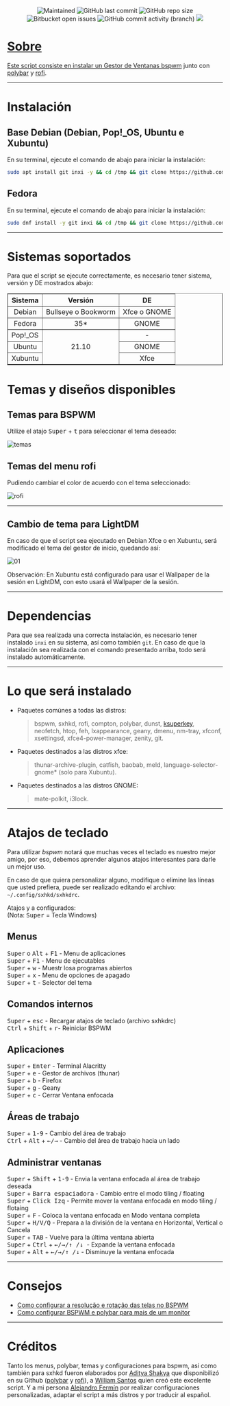 <p align="center">
 
[//]: <> (site para ícones: https://shields.io/ )
 
<img alt="Maintained" src="https://img.shields.io/badge/Maintained%3F-Yes-green">
<img alt="GitHub last commit" src="https://img.shields.io/github/last-commit/lostalejandro/bspwm">
<img alt="GitHub repo size" src="https://img.shields.io/github/repo-size/lostalejandro/bspwm">
<img alt="Bitbucket open issues" src="https://img.shields.io/bitbucket/issues/lostalejandro/bspwm">
<img alt="GitHub commit activity (branch)" src="https://img.shields.io/github/commit-activity/y/lostalejandro/bspwm">
<a href="#"><img src="https://badges.pufler.dev/visits/lostalejandro/bspwm">

# Sobre

Este script consiste en instalar un Gestor de Ventanas   [bspwm](https://github.com/baskerville/bspwm) junto con [polybar](https://github.com/polybar/polybar) y [rofi](https://github.com/davatorium/rofi).

<hr>

# Instalación

## Base Debian (Debian, Pop!_OS, Ubuntu e Xubuntu)
En su terminal, ejecute el comando de abajo para iniciar la instalación:
```bash
sudo apt install git inxi -y && cd /tmp && git clone https://github.com/lostalejandro/bspwm && chmod 755 bspwm/* -R && cd bspwm/ && ./instalar.sh
```
 
## Fedora
En su terminal, ejecute el comando de abajo para iniciar la instalación:
```bash
sudo dnf install -y git inxi && cd /tmp && git clone https://github.com/lostalejandro/bspwm && chmod 755 bspwm/* -R && cd bspwm/ && ./instalar.sh
```

<hr>

# Sistemas soportados
Para que el script se ejecute correctamente, es necesario tener sistema, versión y DE mostrados abajo:

<table align=center border="1">
    <tr>
        <th>Sistema</td>
        <th>Versión</td>
        <th>DE</td>
    </tr>
    <tr>
        <td align="center"valign="center">Debian</td>
        <td align="center"valign="center">Bullseye o Bookworm</td>
        <td align="center"valign="center">Xfce o GNOME</td>
    </tr>
    <tr>
        <td align="center"valign="center">Fedora</td>
        <td align="center"valign="center">35*</td>
        <td align="center"valign="center">GNOME</td>
    </tr>
    <tr>
        <td>Pop!_OS</td>
        <td rowspan="3" align="center"valign="center">21.10</td>
        <td align="center"valign="center">-</td>
       </tr>
     <tr>
        <td align="center"valign="center">Ubuntu</td>
        <td align="center"valign="center">GNOME</td>
    </tr>
     <tr>
        <td align="center"valign="center">Xubuntu</td>
        <td align="center"valign="center">Xfce</td>
    </tr>
</table>

# Temas y diseños disponibles

## Temas para BSPWM
Utilize el atajo <kbd>Super</kbd> + <kbd>t</kbd> para seleccionar el tema deseado:<br>

![temas](https://user-images.githubusercontent.com/84329097/141335499-8e8b4683-a1d0-4727-9c66-58f3e452f491.gif)

##

## Temas del menu rofi
 
Pudiendo cambiar el color de acuerdo con el tema seleccionado:

![rofi](https://user-images.githubusercontent.com/84329097/141335969-4cc5440c-342c-431b-bd89-693efd947a4a.gif)

<hr>

## Cambio de tema para LightDM

En caso de que el script sea ejecutado en Debian Xfce o en Xubuntu, será modificado el tema del gestor de inicio, quedando así:

![01](https://user-images.githubusercontent.com/84329097/141336377-58b7b39c-62a2-430d-aad8-c7388b7ae75d.png)

Observación: En Xubuntu está configurado para usar el Wallpaper de la sesión en LightDM, con esto usará el Wallpaper de la sesión.

<hr>

# Dependencias

Para que sea realizada una correcta instalación, es necesario tener instalado `inxi` en su sistema, así como también `git`. En caso de que la instalación sea realizada con el comando presentado arriba, todo será instalado automáticamente.

<hr>

# Lo que será instalado
* Paquetes comúnes a todas las distros:

   > bspwm, sxhkd, rofi, compton, polybar, dunst, [ksuperkey](https://github.com/hanschen/ksuperkey), neofetch, htop, feh, lxappearance, geany, dmenu, nm-tray, xfconf, xsettingsd, xfce4-power-manager, zenity, git.

* Paquetes destinados a las distros xfce:

   > thunar-archive-plugin, catfish, baobab, meld, language-selector-gnome* (solo para Xubuntu).

* Paquetes destinados a las distros GNOME:

   > mate-polkit, i3lock.

<hr>

# Atajos de teclado </h2>
Para utilizar *bspwm* notará que muchas veces el teclado es nuestro mejor amigo, por eso, debemos aprender algunos atajos interesantes para darle un mejor uso.

En caso de que quiera personalizar alguno, modifique o elimine las líneas que usted prefiera, puede ser realizado editando el archivo: `~/.config/sxhkd/sxhkdrc`.

Atajos y a configurados:
<br>(Nota: <kbd> Super</kbd> = Tecla Windows)

## Menus
<kbd>Super</kbd> o <kbd>Alt</kbd> + <kbd>F1</kbd> - Menu de aplicaciones <br>
<kbd>Super</kbd> + <kbd>F1</kbd> - Menu de ejecutables <br>
<kbd>Super</kbd> + <kbd>w</kbd> - Muestr losa programas abiertos <br>
<kbd>Super</kbd> + <kbd>x</kbd> - Menu de opciones de apagado <br>
<kbd>Super</kbd> + <kbd>t</kbd> - Selector del tema <br>

## Comandos internos
<kbd>Super</kbd> + <kbd>esc</kbd> - Recargar atajos de teclado (archivo sxhkdrc)<br>
<kbd>Ctrl</kbd> + <kbd>Shift</kbd> + <kbd>r</kbd>- Reiniciar BSPWM<br>

## Aplicaciones
<kbd>Super</kbd> + <kbd>Enter</kbd> - Terminal Alacritty <br>
<kbd>Super</kbd> + <kbd>e</kbd> - Gestor de archivos (thunar)<br>
<kbd>Super</kbd> + <kbd>b</kbd> - Firefox<br>
<kbd>Super</kbd> + <kbd>g</kbd> - Geany<br>
<kbd>Super</kbd> + <kbd>c</kbd> - Cerrar Ventana enfocada <br>

## Áreas de trabajo
<kbd>Super</kbd> + <kbd>1-9</kbd> - Cambio del área de trabajo <br>
<kbd>Ctrl</kbd> + <kbd>Alt</kbd> + <kbd>←/→</kbd> - Cambio del área de trabajo hacia un lado<br>

## Administrar ventanas
<kbd>Super</kbd> + <kbd>Shift</kbd> + <kbd>1-9</kbd> - Envia la ventana enfocada al área de trabajo deseada <br>
<kbd>Super</kbd> + <kbd>Barra espaciadora</kbd> - Cambio entre el modo tiling / floating <br>
<kbd>Super</kbd> + <kbd>Click Izq</kbd> - Permite mover la ventana enfocada en modo tiling / flotaing  <br>
<kbd>Super</kbd> + <kbd>F</kbd> - Coloca la ventana enfocada en Modo ventana completa <br>
<kbd>Super</kbd> + <kbd>H/V/Q</kbd> - Prepara a la división de la ventana en Horizontal, Vertical o Cancela <br>
<kbd>Super</kbd> + <kbd>TAB</kbd> - Vuelve para la última ventana abierta <br>
<kbd>Super</kbd> + <kbd>Ctrl</kbd> + <kbd>←/→/↑ /↓ </kbd> - Expande la ventana enfocada <br>
<kbd>Super</kbd> + <kbd>Alt</kbd> + <kbd>←/→/↑ /↓</kbd> - Disminuye la ventana enfocada <br>

<hr>

# Consejos

* [Como configurar a resolução e rotação das telas no BSPWM](https://plus.diolinux.com.br/t/como-configurar-a-resolucao-e-rotacao-das-telas-no-bspwm/37957)
* [Como configurar BSPWM e polybar para mais de um monitor](https://plus.diolinux.com.br/t/como-configurar-bspwm-e-polybar-para-mais-de-um-monitor/35201)

<hr>

# Créditos
Tanto los menus, polybar, temas y configuraciones para bspwm, así como también para sxhkd fueron elaborados por [Aditya Shakya](https://github.com/adi1090x) que disponibilizó en su Github ([polybar](https://github.com/adi1090x/polybar-themes) y [rofi](https://github.com/adi1090x/rofi)), a [William Santos](https://github.com/thespation/) quien creó este excelente script. Y a mi persona [Alejandro Fermín](https://github.com/lostalejandro/) por realizar configuraciones personalizadas, adaptar el script a más distros y por traducir al español.

